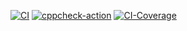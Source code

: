 [![CI](https://github.com/simranpriya/simran_LTTS_Mini_Project/actions/workflows/main.yml/badge.svg)](https://github.com/simranpriya/simran_LTTS_Mini_Project/actions/workflows/main.yml)
[![cppcheck-action](https://github.com/simranpriya/simran_LTTS_Mini_Project/actions/workflows/cpp-check.yml/badge.svg)](https://github.com/simranpriya/simran_LTTS_Mini_Project/actions/workflows/cpp-check.yml)
[![CI-Coverage](https://github.com/simranpriya/simran_LTTS_Mini_Project/actions/workflows/code_coverage.yml/badge.svg)](https://github.com/simranpriya/simran_LTTS_Mini_Project/actions/workflows/code_coverage.yml)
